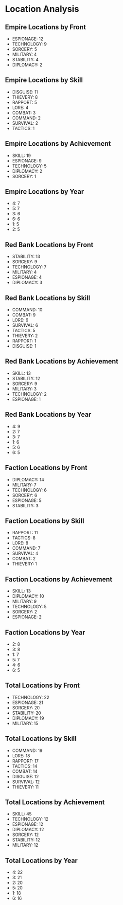 # Location Analysis

## Empire Locations by Front

* ESPIONAGE: 12
* TECHNOLOGY: 9
* SORCERY: 5
* MILITARY: 4
* STABILITY: 4
* DIPLOMACY: 2

## Empire Locations by Skill

* DISGUISE: 11
* THIEVERY: 8
* RAPPORT: 5
* LORE: 4
* COMBAT: 3
* COMMAND: 2
* SURVIVAL: 2
* TACTICS: 1

## Empire Locations by Achievement

* SKILL: 19
* ESPIONAGE: 9
* TECHNOLOGY: 5
* DIPLOMACY: 2
* SORCERY: 1

## Empire Locations by Year

* 4: 7
* 5: 7
* 3: 6
* 6: 6
* 1: 5
* 2: 5

## Red Bank Locations by Front

* STABILITY: 13
* SORCERY: 9
* TECHNOLOGY: 7
* MILITARY: 4
* ESPIONAGE: 4
* DIPLOMACY: 3

## Red Bank Locations by Skill

* COMMAND: 10
* COMBAT: 9
* LORE: 6
* SURVIVAL: 6
* TACTICS: 5
* THIEVERY: 2
* RAPPORT: 1
* DISGUISE: 1

## Red Bank Locations by Achievement

* SKILL: 13
* STABILITY: 12
* SORCERY: 9
* MILITARY: 3
* TECHNOLOGY: 2
* ESPIONAGE: 1

## Red Bank Locations by Year

* 4: 9
* 2: 7
* 3: 7
* 1: 6
* 5: 6
* 6: 5

## Faction Locations by Front

* DIPLOMACY: 14
* MILITARY: 7
* TECHNOLOGY: 6
* SORCERY: 6
* ESPIONAGE: 5
* STABILITY: 3

## Faction Locations by Skill

* RAPPORT: 11
* TACTICS: 8
* LORE: 8
* COMMAND: 7
* SURVIVAL: 4
* COMBAT: 2
* THIEVERY: 1

## Faction Locations by Achievement

* SKILL: 13
* DIPLOMACY: 10
* MILITARY: 9
* TECHNOLOGY: 5
* SORCERY: 2
* ESPIONAGE: 2

## Faction Locations by Year

* 2: 8
* 3: 8
* 1: 7
* 5: 7
* 4: 6
* 6: 5

## Total Locations by Front

* TECHNOLOGY: 22
* ESPIONAGE: 21
* SORCERY: 20
* STABILITY: 20
* DIPLOMACY: 19
* MILITARY: 15

## Total Locations by Skill

* COMMAND: 19
* LORE: 18
* RAPPORT: 17
* TACTICS: 14
* COMBAT: 14
* DISGUISE: 12
* SURVIVAL: 12
* THIEVERY: 11

## Total Locations by Achievement

* SKILL: 45
* TECHNOLOGY: 12
* ESPIONAGE: 12
* DIPLOMACY: 12
* SORCERY: 12
* STABILITY: 12
* MILITARY: 12

## Total Locations by Year

* 4: 22
* 3: 21
* 2: 20
* 5: 20
* 1: 18
* 6: 16
